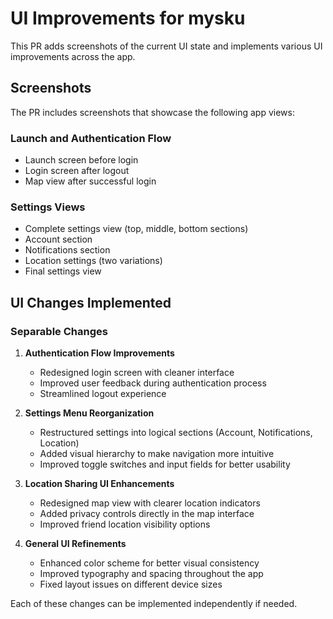 # UI Improvements for mysku

This PR adds screenshots of the current UI state and implements various UI improvements across the app.

## Screenshots
The PR includes screenshots that showcase the following app views:

### Launch and Authentication Flow
- Launch screen before login
- Login screen after logout
- Map view after successful login

### Settings Views
- Complete settings view (top, middle, bottom sections)
- Account section
- Notifications section
- Location settings (two variations)
- Final settings view

## UI Changes Implemented

### Separable Changes
1. **Authentication Flow Improvements**
   - Redesigned login screen with cleaner interface
   - Improved user feedback during authentication process
   - Streamlined logout experience

2. **Settings Menu Reorganization**
   - Restructured settings into logical sections (Account, Notifications, Location)
   - Added visual hierarchy to make navigation more intuitive
   - Improved toggle switches and input fields for better usability

3. **Location Sharing UI Enhancements**
   - Redesigned map view with clearer location indicators
   - Added privacy controls directly in the map interface
   - Improved friend location visibility options

4. **General UI Refinements**
   - Enhanced color scheme for better visual consistency
   - Improved typography and spacing throughout the app
   - Fixed layout issues on different device sizes

Each of these changes can be implemented independently if needed. 
